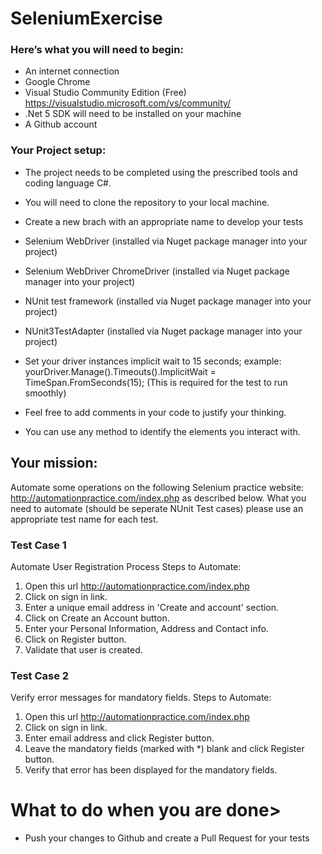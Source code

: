 # SeleniumExercise

### Here’s what you will need to begin:
-	An internet connection
-	Google Chrome
-	Visual Studio Community Edition (Free) https://visualstudio.microsoft.com/vs/community/
- .Net 5 SDK will need to be installed on your machine
- A Github account

### Your Project setup:
-	The project needs to be completed using the prescribed tools and coding language C#.
-	You will need to clone the repository to your local machine.
-	Create a new brach with an appropriate name to develop your tests

-	Selenium WebDriver (installed via Nuget package manager into your project)
-	Selenium WebDriver ChromeDriver (installed via Nuget package manager into your project)
-	NUnit test framework (installed via Nuget package manager into your project)
-	NUnit3TestAdapter (installed via Nuget package manager into your project)
-	Set your driver instances implicit wait to 15 seconds; example: yourDriver.Manage().Timeouts().ImplicitWait = TimeSpan.FromSeconds(15); (This is required for the test to run smoothly)
-	Feel free to add comments in your code to justify your thinking.
-	You can use any method to identify the elements you interact with.

## Your mission:
Automate some operations on the following Selenium practice website: http://automationpractice.com/index.php as described below. What you need to automate (should be seperate NUnit Test cases) please use an appropriate test name for each test.

### Test Case 1
Automate User Registration Process
Steps to Automate:
1. Open this url  http://automationpractice.com/index.php
2. Click on sign in link.
3. Enter a unique email address in 'Create and account' section.
4. Click on Create an Account button.
5. Enter your Personal Information, Address and Contact info.
6. Click on Register button.
7. Validate that user is created.

### Test Case 2
Verify error messages for mandatory fields.
Steps to Automate:
1. Open this url  http://automationpractice.com/index.php
2. Click on sign in link.
3. Enter email address and click Register button.
4. Leave the mandatory fields (marked with *) blank and click Register button.
5. Verify that error has been displayed for the mandatory fields.

# What to do when you are done>
- Push your changes to Github and create a Pull Request for your tests
